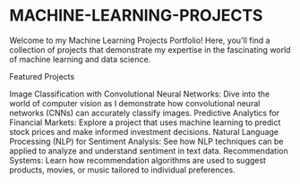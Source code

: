 # MACHINE-LEARNING-PROJECTS
Welcome to my Machine Learning Projects Portfolio! Here, you'll find a collection of projects that demonstrate my expertise in the fascinating world of machine learning and data science.


Featured Projects

Image Classification with Convolutional Neural Networks: Dive into the world of computer vision as I demonstrate how convolutional neural networks (CNNs) can accurately classify images.
Predictive Analytics for Financial Markets: Explore a project that uses machine learning to predict stock prices and make informed investment decisions.
Natural Language Processing (NLP) for Sentiment Analysis: See how NLP techniques can be applied to analyze and understand sentiment in text data.
Recommendation Systems: Learn how recommendation algorithms are used to suggest products, movies, or music tailored to individual preferences.
